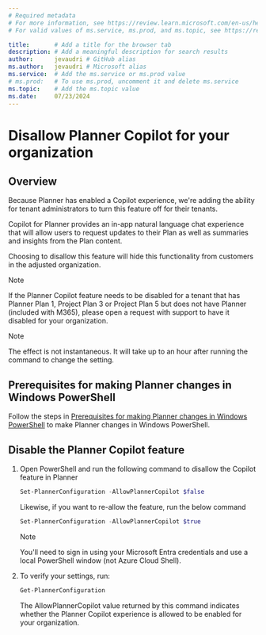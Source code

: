 ```yaml
---
# Required metadata
# For more information, see https://review.learn.microsoft.com/en-us/help/platform/learn-editor-add-metadata?branch=main
# For valid values of ms.service, ms.prod, and ms.topic, see https://review.learn.microsoft.com/en-us/help/platform/metadata-taxonomies?branch=main

title:       # Add a title for the browser tab
description: # Add a meaningful description for search results
author:      jevaudri # GitHub alias
ms.author:   jevaudri # Microsoft alias
ms.service:  # Add the ms.service or ms.prod value
# ms.prod:   # To use ms.prod, uncomment it and delete ms.service
ms.topic:    # Add the ms.topic value
ms.date:     07/23/2024
---
```


# Disallow Planner Copilot for your organization

## Overview

Because Planner has enabled a Copilot experience, we're adding the ability for tenant administrators to turn this feature off for their tenants.

Copilot for Planner provides an in-app natural language chat experience that will allow users to request updates to their Plan as well as summaries and insights from the Plan content.

Choosing to disallow this feature will hide this functionality from customers in the adjusted organization.

> [!NOTE]
> If the Planner Copilot feature needs to be disabled for a tenant that has Planner Plan 1, Project Plan 3 or Project Plan 5 but does not have Planner (included with M365), please open a request with support to have it disabled for your organization.

> [!NOTE]
> The effect is not instantaneous. It will take up to an hour after running the command to change the setting.
## Prerequisites for making Planner changes in Windows PowerShell

Follow the steps in [Prerequisites for making Planner changes in Windows PowerShell](prerequisites-for-powershell.md) to make Planner changes in Windows PowerShell.

## Disable the Planner Copilot feature

1. Open PowerShell and run the following command to disallow the Copilot feature in Planner

      ```PowerShell
   Set-PlannerConfiguration -AllowPlannerCopilot $false
   ```
   
      Likewise, if you want to re-allow the feature, run the below command 

      ```PowerShell
   Set-PlannerConfiguration -AllowPlannerCopilot $true
   ```
   
   > [!NOTE]
   > You'll need to sign in using your Microsoft Entra credentials and use a local PowerShell window (not Azure Cloud Shell).

1. To verify your settings, run:

      ```PowerShell
   Get-PlannerConfiguration
   ```

   The AllowPlannerCopilot value returned by this command indicates whether the Planner Copilot experience is allowed to be enabled for your organization.
   
